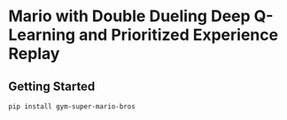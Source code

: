 # Mario with Double Dueling Deep Q-Learning and Prioritized Experience Replay


## Getting Started
```
pip install gym-super-mario-bros
```
